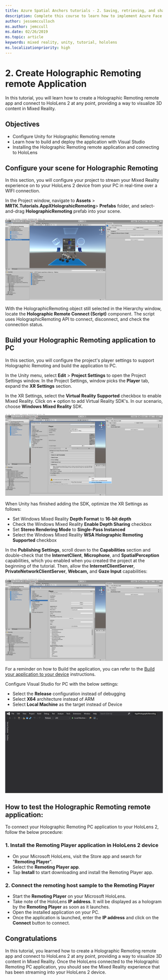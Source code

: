 ```yaml
---
title: Azure Spatial Anchors tutorials - 2. Saving, retrieving, and sharing Azure Spatial Anchors
description: Complete this course to learn how to implement Azure Face Recognition within a mixed reality application.
author: jessemcculloch
ms.author: jemccull
ms.date: 02/26/2019
ms.topic: article
keywords: mixed reality, unity, tutorial, hololens
ms.localizationpriority: high
---
```


# 2. Create Holographic Remoting remote Application

In this tutorial, you will learn how to create a Holographic Remoting remote app and connect to HoloLens 2 at any point, providing a way to visualize 3D content in Mixed Reality.

## Objectives

* Configure Unity for Holographic Remoting remote
* Learn how to build and deploy the application with Visual Studio
* Installing the Holographic Remoting remote application and connecting to HoloLens

## Configure your scene for Holographic Remoting

In this section, you will configure your project to stream your Mixed Reality experience on to your HoloLens 2 device from your PC in real-time over a WIFI connection.

In the Project window, navigate to **Assets** > **MRTK.Tutorials.AppXHolograhicRemoting**> **Prefabs** folder, and select-and-drag **HolographicRemoting** prefab into your scene.

![mrlearning-appx](images/mrlearning-appx/Tutorial2-Section1-Step1-1.png)

With the HolographicRemoting object still selected in the Hierarchy window, locate the **Holographic Remote Connect (Script)** component. The script uses HolographicRemoting API to connect, disconnect, and check the connection status.

## Build your Holographic Remoting application to PC

In this section, you will configure the project's player settings to support Holographic Remoting and build the application to PC.

In the Unity menu, select **Edit** > **Project Settings** to open the Project Settings window. In the Project Settings, window picks the **Player** tab, expand the **XR Settings** section.

In the XR Settings, select the **Virtual Reality Supported** checkbox to enable Mixed Reality. Click on **+** option to add Virtual Reality SDK's. In our scenario, choose **Windows Mixed Reality** SDK.

![mrlearning-appx](images/mrlearning-appx/Tutorial2-Section2-Step1-1.png)

When Unity has finished adding the SDK, optimize the XR Settings as follows:

- Set Windows Mixed Reality **Depth Format** to **16-bit depth**
- Check the Windows Mixed Reality **Enable Depth Sharing** checkbox
- Set **Stereo Rendering Mode** to **Single-Pass Instanced**
- Select the Windows Mixed Reality **WSA Holographic Remoting Supported** checkbox

In the **Publishing Settings**, scroll down to the **Capabilities** section and double-check that the **InternetClient**, **Microphone**, and **SpatialPerception** capabilities, which you enabled when you created the project at the beginning of the tutorial. Then, allow the **InternetClientServer**, **PrivateNetworkClientServer**, **Webcam,** and **Gaze Input** capabilities:

![mrlearning-appx](images/mrlearning-appx/Tutorial2-Section2-Step1-2.png)

For a reminder on how to Build the application, you can refer to the [Build your application to your device](https://docs.microsoft.com/windows/mixed-reality/mrlearning-base-ch1#build-your-application-to-your-device) instructions.

Configure Visual Studio for PC with the below settings:

* Select the  **Release** configuration instead of debugging
* Select **X64** architecture instead of ARM
* Select **Local Machine** as the target instead of Device

![mrlearning-appx](images/mrlearning-appx/Tutorial2-Section2-Step1-3.png)

## How to test the Holographic Remoting remote application:

To connect your Holographic Remoting PC application to your HoloLens 2, follow the below procedure:

### 1. Install the Remoting Player application in HoloLens 2 device

* On your Microsoft HoloLens, visit the Store app and search for "**Remoting Player**".
* Select the **Remoting Player app**.
* Tap **Install** to start downloading and install the Remoting Player app.

### 2. Connect the remoting host sample to the Remoting Player

* Start the **Remoting Player** on your Microsoft HoloLens.
* Take note of the HoloLens **IP address**. It will be displayed as a hologram by the **Remoting Player** as soon as it launches.
* Open the installed application on your PC.
* Once the application is launched, enter the **IP address** and click on the **Connect** button to connect.

## Congratulations

In this tutorial, you learned how to create a Holographic Remoting remote app and connect to HoloLens 2 at any point, providing a way to visualize 3D content in Mixed Reality. Once the HoloLens connected to the Holographic Remoting PC application, you should see the Mixed Reality experience that has been streaming into your HoloLens 2 device. 

